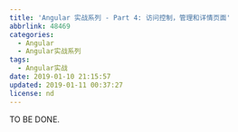```yaml
---
title: 'Angular 实战系列 - Part 4: 访问控制，管理和详情页面'
abbrlink: 48469
categories:
  - Angular
  - Angular实战系列
tags:
  - Angular实战
date: 2019-01-10 21:15:57
updated: 2019-01-11 00:37:27
license: nd
---
```

TO BE DONE.